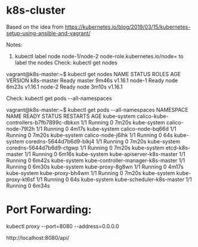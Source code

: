 # k8s-cluster
Based on the idea from https://kubernetes.io/blog/2019/03/15/kubernetes-setup-using-ansible-and-vagrant/

Notes:
 1. kubectl label node node-1/node-2 node-role.kubernetes.io/node=  to label the nodes
 Check:
   kubectl get nodes

>>>>
vagrant@k8s-master:~$ kubectl get nodes
NAME         STATUS   ROLES    AGE     VERSION
k8s-master   Ready    master   9m46s   v1.16.1
node-1       Ready    node     6m23s   v1.16.1
node-2       Ready    node     3m10s   v1.16.1   
 

 
Check:
  kubectl get pods --all-namespaces 
>>>>
vagrant@k8s-master:~$ kubectl get pods --all-namespaces
NAMESPACE     NAME                                      READY   STATUS    RESTARTS   AGE
kube-system   calico-kube-controllers-b7fb7899c-dbkxn   1/1     Running   0          7m20s
kube-system   calico-node-79l2h                         1/1     Running   0          4m17s
kube-system   calico-node-bq66d                         1/1     Running   0          7m20s
kube-system   calico-node-j6lhk                         1/1     Running   0          64s
kube-system   coredns-5644d7b6d9-blkj4                  1/1     Running   0          7m20s
kube-system   coredns-5644d7b6d9-ctgwp                  1/1     Running   0          7m20s
kube-system   etcd-k8s-master                           1/1     Running   0          6m16s
kube-system   kube-apiserver-k8s-master                 1/1     Running   0          6m42s
kube-system   kube-controller-manager-k8s-master        1/1     Running   0          6m30s
kube-system   kube-proxy-8g8wn                          1/1     Running   0          4m17s
kube-system   kube-proxy-bh4wm                          1/1     Running   0          7m20s
kube-system   kube-proxy-kt6sf                          1/1     Running   0          64s
kube-system   kube-scheduler-k8s-master                 1/1     Running   0          6m34s
  

Port Forwarding:
===============
kubectl proxy --port=8080 --address=0.0.0.0

http://localhost:8080/api/  